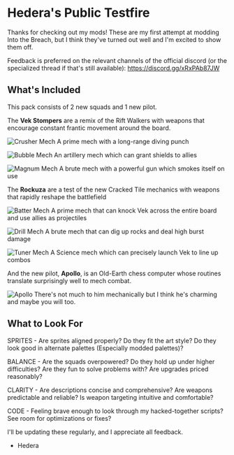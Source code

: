 # Hedera's Public Testfire
Thanks for checking out my mods! These are my first attempt at modding Into the Breach, but I think they've turned out well and I'm excited to show them off.

Feedback is preferred on the relevant channels of the official discord (or the specialized thread if that's still available): https://discord.gg/xRxPAb87JW

## What's Included
This pack consists of 2 new squads and 1 new pilot.

The **Vek Stompers** are a remix of the Rift Walkers with weapons that encourage constant frantic movement around the board.

![Crusher Mech](https://cdn.discordapp.com/attachments/429372540776087592/1006038665652355183/crusher_demo.gif)
A prime mech with a long-range diving punch

![Bubble Mech](https://cdn.discordapp.com/attachments/429372540776087592/1006038666096943265/fryer_demo.gif)
An artillery mech which can grant shields to allies

![Magnum Mech](https://cdn.discordapp.com/attachments/429372540776087592/1006038666516377631/magnum_demo.gif)
A brute mech with a powerful gun which smokes itself on use

The **Rockuza** are a test of the new Cracked Tile mechanics with weapons that rapidly reshape the battlefield

![Batter Mech](https://cdn.discordapp.com/attachments/429372540776087592/1006038856237330524/batter_demo.gif)
A prime mech that can knock Vek across the entire board and use allies as projectiles

![Drill Mech](https://cdn.discordapp.com/attachments/429372540776087592/1006038856828735518/drill_demo.gif)
A brute mech that can dig up rocks and deal high burst damage

![Tuner Mech](https://cdn.discordapp.com/attachments/429372540776087592/1006038857122324550/tuner_demo.gif)
A Science mech which can precisely launch Vek to line up combos

And the new pilot, **Apollo**, is an Old-Earth chess computer whose routines translate surprisingly well to mech combat.

![Apollo](https://cdn.discordapp.com/attachments/429372540776087592/1006080844965879808/apollo.png)
There's not much to him mechanically but I think he's charming and maybe you will too.

## What to Look For

SPRITES - Are sprites aligned properly? Do they fit the art style? Do they look good in alternate palettes (Especially modded palettes)?

BALANCE - Are the squads overpowered? Do they hold up under higher difficulties? Are they fun to solve problems with? Are upgrades priced reasonably?

CLARITY - Are descriptions concise and comprehensive? Are weapons predictable and reliable? Is weapon targeting intuitive and comfortable?

CODE - Feeling brave enough to look through my hacked-together scripts? See room for optimizations or fixes?


I'll be updating these regularly, and I appreciate all feedback.
- Hedera
